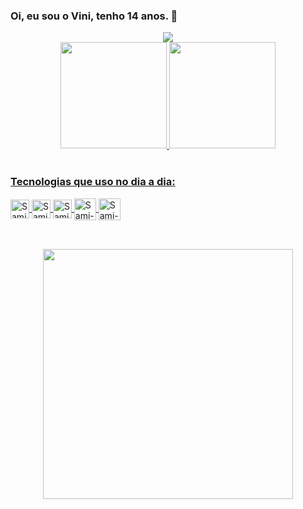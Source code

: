 ### Oi, eu sou o Vini, tenho 14 anos.  📖
<div align="center">
  <a href="https://github.com/viniciustdaik">
  <img src="https://img.shields.io/badge/Google_Play-414141?style=for-the-badge&logo=google-play&logoColor=white"/>
</div>

<div align="center">
  <a href="https://github.com/viniciustdaik">
  <img height="170em" src="https://github-readme-stats.vercel.app/api?username=viniciustdaik&show_icons=true&theme=dracula&include_all_commits=true&count_private=true"/>
  <img height="170em" src="https://github-readme-stats.vercel.app/api/top-langs/?username=viniciustdaik&layout=compact&langs_count=7&theme=dracula"/>
</div>
<br/>


  
</div>




### Tecnologias que uso no dia a dia:
<div style="display: inline_block">
  <img align="center" alt="Sami-Js" height="30" src="https://img.shields.io/badge/JavaScript-F7DF1E?style=for-the-badge&logo=javascript&logoColor=black"> <!-- JS width="40"https://raw.githubusercontent.com/devicons/devicon/master/icons/javascript/javascript-plain.svg-->
  <img align="center" alt="Sami-Js" height="30" src="https://img.shields.io/badge/Python-3776AB?style=for-the-badge&logo=python&logoColor=white"> <!-- PYTHON width="40"https://raw.githubusercontent.com/devicons/devicon/master/icons/python/python-original.svg-->
  <img align="center" alt="Sami-Js" height="30" src="https://img.shields.io/badge/React-20232A?style=for-the-badge&logo=react&logoColor=61DAFB">
  <!--REACT NATIVE width="30"https://miro.medium.com/max/400/1*mrOXGyIa3BlPK80peLmEbA.png-->
   <img align="center" alt="Sami-Js" height="35" width="35" src="https://cdn.pixabay.com/photo/2017/08/05/11/16/logo-2582748_960_720.png">
  <!--HTML -->
    <img align="center" alt="Sami-Js" height="35" width="35" src="https://cdn.pixabay.com/photo/2017/08/05/11/16/logo-2582747_960_720.png">
  <!--CSS -->
  
  ##
  
<br/>

<div align="center">
  <img src="https://img1.picmix.com/output/stamp/normal/8/6/5/6/1756568_c4174.gif" width="400px" >  
  
</div>
  
